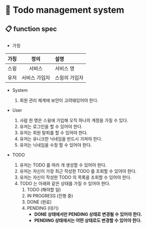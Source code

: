 # 📅 Todo management system 

## 📋 function spec

###
- 가칭

| 가칭 |   정의    | 설명      |
|:--:|:-------:|:--------|
| 스윙 |   서비스   | 서비스 명   |
| 유저 | 서비스 가입자 | 스윙의 가입자 |



- System
  1. 회원 관리 체계에 보안이 고려돼있어야 한다.


- User
  1. 사람 한 명은 스윙에 가입해 오직 하나의 계정을 가질 수 있다.
  2. 유저는 로그인을 할 수 있어야 한다.
  3. 유저는 회원 탈퇴를 할 수 있어야 한다.
  4. 유저는 유니크한 닉네임을 반드시 가져야 한다.
  5. 유저는 닉네임을 수정 할 수 있어야 한다.


- TODO
  1. 유저는 TODO 를 여러 개 생성할 수 있어야 한다.
  2. 유저는 자신이 가장 최근 작성한 TODO 를 조회할 수 있어야 한다.
  3. 유저는 자신이 작성한 TODO 의 목록을 조회할 수 있어야 한다.
  4. TODO 는 아래와 같은 상태를 가질 수 있어야 한다.
     1. TODO (해야할 일)
     2. IN PROGRESS (진행 중)
     3. DONE (완료)
     4. PENDING (대기)
        - **DONE 상태에서만 PENDING 상태로 변경될 수 있어야 한다.**
        - **PENDING 상태에서는 어떤 상태로도 변경할 수 있어야 한다.**






